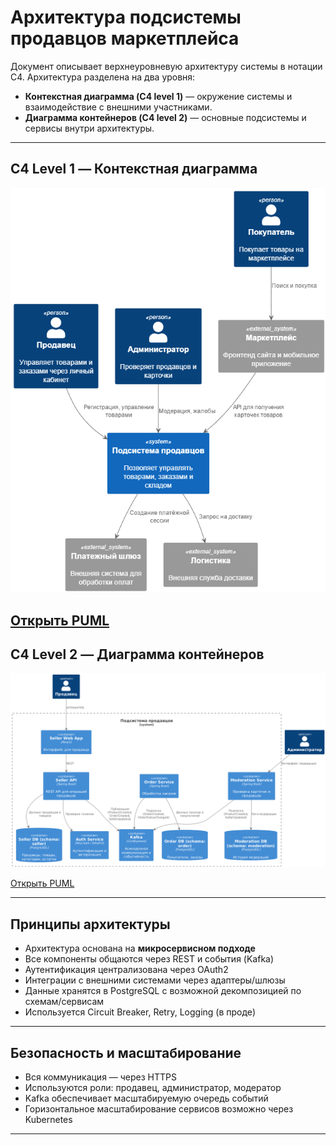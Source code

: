 # Архитектура подсистемы продавцов маркетплейса

Документ описывает верхнеуровневую архитектуру системы в нотации C4. Архитектура разделена на два уровня:

- **Контекстная диаграмма (C4 level 1)** — окружение системы и взаимодействие с внешними участниками.
- **Диаграмма контейнеров (C4 level 2)** — основные подсистемы и сервисы внутри архитектуры.

---

## C4 Level 1 — Контекстная диаграмма

<a href="C4L1.png" target="_blank">
  <img src="C4L1.png" width="1000"/>
</a>

[Открыть PUML](https://github.com/Hilski/practice_ba/blob/main/architecture/C4L1)
---

## C4 Level 2 — Диаграмма контейнеров

<a href="C4L2.png" target="_blank">
  <img src="C4L2.png" width="1000"/>
</a>

[Открыть PUML](https://github.com/Hilski/practice_ba/blob/main/architecture/C4L2)

---

## Принципы архитектуры

- Архитектура основана на **микросервисном подходе**
- Все компоненты общаются через REST и события (Kafka)
- Аутентификация централизована через OAuth2
- Интеграции с внешними системами через адаптеры/шлюзы
- Данные хранятся в PostgreSQL с возможной декомпозицией по схемам/сервисам
- Используется Circuit Breaker, Retry, Logging (в проде)

---

## Безопасность и масштабирование

- Вся коммуникация — через HTTPS
- Используются роли: продавец, администратор, модератор
- Kafka обеспечивает масштабируемую очередь событий
- Горизонтальное масштабирование сервисов возможно через Kubernetes

---
